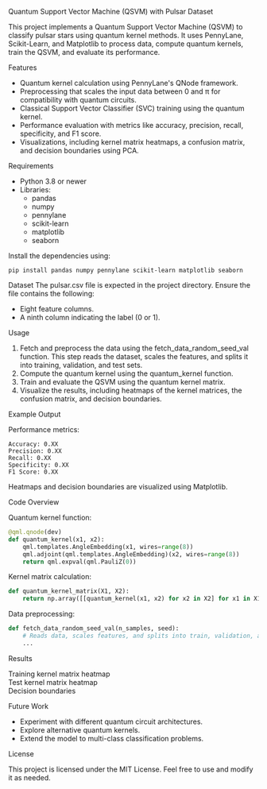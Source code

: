
 Quantum Support Vector Machine (QSVM) with Pulsar Dataset

This project implements a Quantum Support Vector Machine (QSVM) to classify pulsar stars using quantum kernel methods. It uses PennyLane, Scikit-Learn, and Matplotlib to process data, compute quantum kernels, train the QSVM, and evaluate its performance.

 Features
- Quantum kernel calculation using PennyLane's QNode framework.
- Preprocessing that scales the input data between 0 and π for compatibility with quantum circuits.
- Classical Support Vector Classifier (SVC) training using the quantum kernel.
- Performance evaluation with metrics like accuracy, precision, recall, specificity, and F1 score.
- Visualizations, including kernel matrix heatmaps, a confusion matrix, and decision boundaries using PCA.

 Requirements
- Python 3.8 or newer
- Libraries:
  - pandas
  - numpy
  - pennylane
  - scikit-learn
  - matplotlib
  - seaborn

Install the dependencies using:

```
pip install pandas numpy pennylane scikit-learn matplotlib seaborn
```

Dataset
The pulsar.csv file is expected in the project directory. Ensure the file contains the following:
- Eight feature columns.
- A ninth column indicating the label (0 or 1).

 Usage

1. Fetch and preprocess the data using the fetch_data_random_seed_val function. This step reads the dataset, scales the features, and splits it into training, validation, and test sets.
2. Compute the quantum kernel using the quantum_kernel function.
3. Train and evaluate the QSVM using the quantum kernel matrix.
4. Visualize the results, including heatmaps of the kernel matrices, the confusion matrix, and decision boundaries.

 Example Output

Performance metrics:
```
Accuracy: 0.XX
Precision: 0.XX
Recall: 0.XX
Specificity: 0.XX
F1 Score: 0.XX
```

Heatmaps and decision boundaries are visualized using Matplotlib.

 Code Overview

Quantum kernel function:
```python
@qml.qnode(dev)
def quantum_kernel(x1, x2):
    qml.templates.AngleEmbedding(x1, wires=range(8))
    qml.adjoint(qml.templates.AngleEmbedding)(x2, wires=range(8))
    return qml.expval(qml.PauliZ(0))
```

Kernel matrix calculation:
```python
def quantum_kernel_matrix(X1, X2):
    return np.array([[quantum_kernel(x1, x2) for x2 in X2] for x1 in X1])
```

Data preprocessing:
```python
def fetch_data_random_seed_val(n_samples, seed):
    # Reads data, scales features, and splits into train, validation, and test sets.
    ...
```

 Results

Training kernel matrix heatmap  
Test kernel matrix heatmap  
Decision boundaries  

 Future Work

- Experiment with different quantum circuit architectures.
- Explore alternative quantum kernels.
- Extend the model to multi-class classification problems.

 License

This project is licensed under the MIT License. Feel free to use and modify it as needed.  
